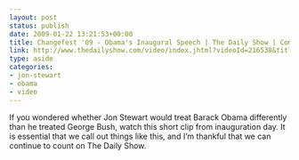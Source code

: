 ```yaml
---
layout: post
status: publish
date: 2009-01-22 13:21:53+00:00
title: Changefest '09 - Obama's Inaugural Speech | The Daily Show | Comedy Central
link: http://www.thedailyshow.com/video/index.jhtml?videoId=216538&title=changefest-09-obamas-inaugural
type: aside
categories:
- jon-stewart
- obama
- video
---
```


If you wondered whether Jon Stewart would treat Barack Obama differently than he treated George Bush, watch this short clip from inauguration day. It is essential that we call out things like this, and I’m thankful that we can continue to count on The Daily Show.
